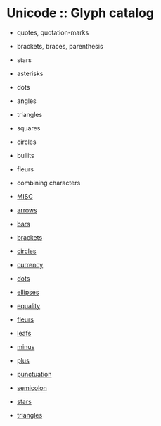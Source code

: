 # Unicode :: Glyph catalog

- quotes, quotation-marks
- brackets, braces, parenthesis
- stars
- asterisks
- dots
- angles
- triangles
- squares
- circles
- bullits
- fleurs
- combining characters

- [MISC](./_misc.md)
- [arrows](./arrows.md)
- [bars](./bars.md)
- [brackets](./brackets.md)
- [circles](./circles.md)
- [currency](./currency.md)
- [dots](./dots.md)
- [ellipses](./ellipses.md)
- [equality](./equality.md)
- [fleurs](./fleurs.md)
- [leafs](./leafs.md)
- [minus](./minus.md)
- [plus](./plus.md)
- [punctuation](./punctuation.md)
- [semicolon](./semicolon.md)
- [stars](./stars.md)
- [triangles](./triangles.md)
